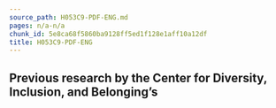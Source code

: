 ```yaml
---
source_path: H053C9-PDF-ENG.md
pages: n/a-n/a
chunk_id: 5e8ca68f5860ba9128ff5ed1f128e1aff10a12df
title: H053C9-PDF-ENG
---
```

## Previous research by the Center for Diversity, Inclusion, and Belonging’s
